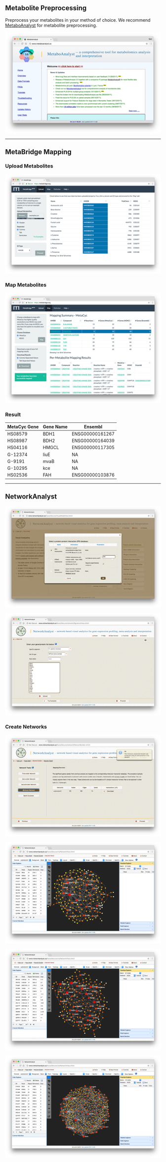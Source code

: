 <h2 id='metabolite-preprocessing'>Metabolite Preprocessing</h2>

Preprocess your metabolites in your method of choice. We recommend
[MetaboAnalyst](http://www.metaboanalyst.ca) for metabolite preprocessing.

![MetaboAnalyst](serve/00_metaboanalyst.png)

---

<h2 id='metabridge-mapping'>MetaBridge Mapping</h2>

### Upload Metabolites

![Upload Metabolites](serve/01_upload_metabolites.png)

### Map Metabolites

![Map Via MetaCyc](serve/02_map_metacyc.png)

### Result

<table class="table table-dark table-hover table-bordered">
  <thead class="thead-dark">
    <tr>
      <th>MetaCyc Gene</th>
      <th>Gene Name</th>
      <th>Ensembl</th>
    </tr>
  </thead>
  <tbody>
    <tr>
      <td>HS08579</td>
      <td>BDH1</td>
      <td>ENSG00000161267</td>
    </tr>
    <tr>
      <td>HS08987</td>
      <td>BDH2</td>
      <td>ENSG00000164039</td>
    </tr>
    <tr>
      <td>HS04116</td>
      <td>HMGCL</td>
      <td>ENSG00000117305</td>
    </tr>
    <tr>
      <td>G-12374</td>
      <td>liuE</td>
      <td>NA</td>
    </tr>
    <tr>
      <td>G-9191</td>
      <td>mvaB</td>
      <td>NA</td>
    </tr>
    <tr>
      <td>G-10295</td>
      <td>kce</td>
      <td>NA</td>
    </tr>
    <tr>
      <td>HS02536</td>
      <td>FAH</td>
      <td>ENSG00000103876</td>
    </tr>
  </tbody>
</table>

---

<h2 id='networkanalyst'>NetworkAnalyst</h2>

![Choose Protein-Protein Interactions and IMEX Interactome](serve/04_interaction_db.png)

![Upload Genes to NetworkAnalyst](serve/05_na_gene_symbol.png)

### Create Networks

![Create Minimum-Connected Network](serve/06_minimum_network_gen.png)

![Metabolomic Minimum-Connected Network](serve/07_minimum_network_topology.png)

![Transcriptomic Minimum-Connected Network](serve/08_transcript_network.png)

![Integrated Minimum-Connected Network](serve/09_combined_network.png)
